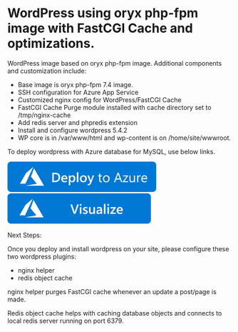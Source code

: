 # WordPress using oryx php-fpm image with FastCGI Cache and optimizations.

WordPress image based on oryx php-fpm image. Additional components and customization include:

- Base image is oryx php-fpm 7.4 image.
- SSH configuration for Azure App Service
- Customized nginx config for WordPress/FastCGI Cache
- FastCGI Cache Purge module installed with cache directory set to /tmp/nginx-cache
- Add redis server and phpredis extension
- Install and configure wordpress 5.4.2
- WP core is in /var/www/html and wp-content is on /home/site/wwwroot.

To deploy wordpress with Azure database for MySQL, use below links.

[![Deploy To Azure](https://raw.githubusercontent.com/Azure/azure-quickstart-templates/master/1-CONTRIBUTION-GUIDE/images/deploytoazure.svg?sanitize=true)](https://portal.azure.com/#create/Microsoft.Template/uri/https%3A%2F%2Fraw.githubusercontent.com%2Fsureddy1%2F101-azure-app-service-linux-wordpress%2Fmaster%2Fazuredeploy.json)
[![Visualize](https://raw.githubusercontent.com/Azure/azure-quickstart-templates/master/1-CONTRIBUTION-GUIDE/images/visualizebutton.svg?sanitize=true)](http://armviz.io/#/?load=https%3A%2F%2Fraw.githubusercontent.com%2Fsureddy1%2F101-azure-app-service-linux-wordpress%2Fmaster%2Fazuredeploy.json)

Next Steps:

Once you deploy and install wordpress on your site, please configure these two wordpress plugins: 

- nginx helper
- redis object cache

nginx helper purges FastCGI cache whenever an update a post/page is made.

Redis object cache helps with caching database objects and connects to local redis server running on port 6379.
